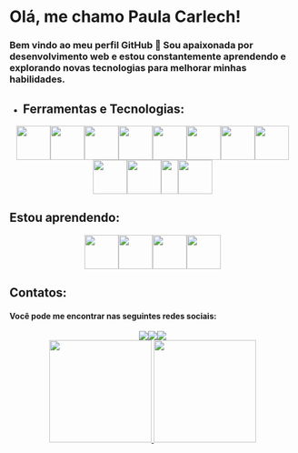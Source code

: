# Olá, me chamo Paula Carlech! 
### Bem vindo ao meu perfil GitHub 👋 Sou apaixonada por desenvolvimento web e estou constantemente aprendendo e explorando novas tecnologias para melhorar minhas habilidades.

- ## Ferramentas e Tecnologias:

<div align="center" style="display: flex; flex-wrap: wrap; justify-content: center;">
  <img src="https://cdn.jsdelivr.net/gh/devicons/devicon/icons/bootstrap/bootstrap-original.svg" width="60" height="60"/>
  <img src="https://cdn.jsdelivr.net/gh/devicons/devicon/icons/c/c-original.svg" width="60" height="60"/>
  <img src="https://cdn.jsdelivr.net/gh/devicons/devicon/icons/canva/canva-original.svg" width="60" height="60"/>
  <img src="https://cdn.jsdelivr.net/gh/devicons/devicon/icons/composer/composer-original.svg" width="60" height="60"/>
  <img src="https://cdn.jsdelivr.net/gh/devicons/devicon/icons/css3/css3-original.svg" width="60" height="60"/>
  <img src="https://cdn.jsdelivr.net/gh/devicons/devicon/icons/css3/css3-original.svg" width="60" height="60"/>
  <img src="https://cdn.jsdelivr.net/gh/devicons/devicon/icons/html5/html5-original.svg" width="60" height="60"/>
  <img src="https://cdn.jsdelivr.net/gh/devicons/devicon/icons/git/git-original-wordmark.svg" width="60" height="60"/>
  <img src="https://cdn.jsdelivr.net/gh/devicons/devicon/icons/github/github-original-wordmark.svg" width="60" height="60"/>
  <img src="https://cdn.jsdelivr.net/gh/devicons/devicon/icons/javascript/javascript-original.svg" width="60" height="60"/>
  <img src="https://cdn.jsdelivr.net/gh/devicons/devicon/icons/sass/sass-original.svg" width="30" width="60" height="60"/>
  <img src="https://cdn.jsdelivr.net/gh/devicons/devicon/icons/tailwindcss/tailwindcss-original-wordmark.svg" width="60" height="60"/>
</div>
          
  ## Estou aprendendo:

<div align="center" style="display: flex; flex-wrap: wrap; justify-content: center;">
  <img src="https://cdn.jsdelivr.net/gh/devicons/devicon/icons/mysql/mysql-original-wordmark.svg" width="60" height="60"/>
  <img src="https://cdn.jsdelivr.net/gh/devicons/devicon/icons/nodejs/nodejs-original.svg" width="60" height="60"/>
  <img src="https://cdn.jsdelivr.net/gh/devicons/devicon/icons/php/php-original.svg" width="60" height="60"/>
  <img src="https://cdn.jsdelivr.net/gh/devicons/devicon/icons/react/react-original-wordmark.svg" width="60" height="60"/>
</div>

  ## Contatos:

  #### Você pode me encontrar nas seguintes redes sociais:

  <div align="center" style="display: flex; flex-wrap: wrap; justify-content: center;">
  <a href="https://www.instagram.com/paulacarlech/" target="_blank"><img loading="lazy" src="https://img.shields.io/badge/-Instagram-%23E4405F?style=for-the-                    badge&logo=instagram&logoColor=white" target="_blank"></a>
  <a href = "mailto:paulacarlech@gmail.com"><img loading="lazy" src="https://img.shields.io/badge/Gmail-D14836?style=for-the-badge&logo=gmail&logoColor=white"                 target="_blank"></a>  
  <a href="https://www.linkedin.com/in/paula-carlech-0a283b1a7/" target="_blank"><img loading="lazy" src="https://img.shields.io/badge/-LinkedIn-%230077B5?style=for-          the-badge&logo=linkedin&logoColor=white" target="_blank"></a>   
  </div>

  <div align="center" style="display: flex; flex-wrap: wrap; justify-content: center;">
    <a href="https://github.com/seu-usuário-aqui">
    <img loading="lazy" height="180em" src="https://github-readme-stats.vercel.app/api/top-langs/?username=Paula-Carlech&layout=compact&langs_count=7&theme=dracula"/>
    <img loading="lazy" height="180em" src="https://github-readme-stats.vercel.app/api?username=Paula-Carlech&show_icons=true&theme=dracula&include_all_commits=true&count_private=true"/>
  </div>
